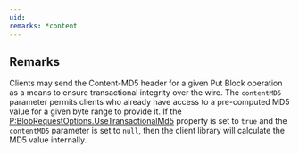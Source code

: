 ```yaml
---
uid: 
remarks: *content
---
```

## Remarks  
 Clients may send the Content-MD5 header for a given Put Block operation as a means to ensure transactional integrity over the wire.              The `contentMD5` parameter permits clients who already have access to a pre-computed MD5 value for a given byte range to provide it.             If the [P:BlobRequestOptions.UseTransactionalMd5](assetId:///P:BlobRequestOptions.UseTransactionalMd5?qualifyHint=False&autoUpgrade=True) property is set to `true` and the `contentMD5` parameter is set              to `null`, then the client library will calculate the MD5 value internally.